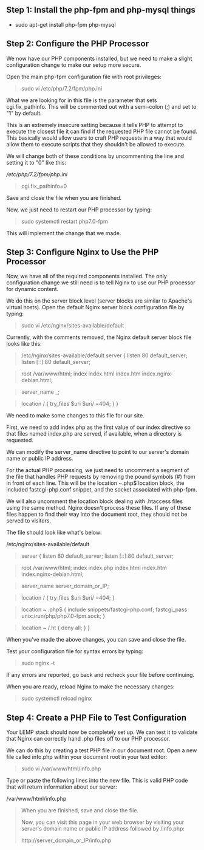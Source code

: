 ## Step 1: Install the php-fpm and php-mysql things
 - sudo apt-get install php-fpm php-mysql

## Step 2: Configure the PHP Processor
We now have our PHP components installed, but we need to make a slight configuration change to make our setup more secure.

Open the main php-fpm configuration file with root privileges:

> sudo vi /etc/php/7.2/fpm/php.ini

What we are looking for in this file is the parameter that sets cgi.fix_pathinfo. This will be commented out with a semi-colon (;) and set to "1" by default.

This is an extremely insecure setting because it tells PHP to attempt to execute the closest file it can find if the requested PHP file cannot be found. This basically would allow users to craft PHP requests in a way that would allow them to execute scripts that they shouldn't be allowed to execute.

We will change both of these conditions by uncommenting the line and setting it to "0" like this:

*/etc/php/7.2/fpm/php.ini*
>cgi.fix_pathinfo=0

Save and close the file when you are finished.

Now, we just need to restart our PHP processor by typing:

> sudo systemctl restart php7.0-fpm

This will implement the change that we made.

## Step 3: Configure Nginx to Use the PHP Processor
Now, we have all of the required components installed. The only configuration change we still need is to tell Nginx to use our PHP processor for dynamic content.

We do this on the server block level (server blocks are similar to Apache's virtual hosts). Open the default Nginx server block configuration file by typing:

> sudo vi /etc/nginx/sites-available/default

Currently, with the comments removed, the Nginx default server block file looks like this:

>/etc/nginx/sites-available/default
server {
>    listen 80 default_server;
>    listen [::]:80 default_server;

>    root /var/www/html;
>    index index.html index.htm index.nginx-debian.html;

>    server_name \_;

>    location / {
>        try_files $uri $uri/ =404;
>    }
>}

We need to make some changes to this file for our site.

First, we need to add index.php as the first value of our index directive so that files named index.php are served, if available, when a directory is requested.

We can modify the server_name directive to point to our server's domain name or public IP address.

For the actual PHP processing, we just need to uncomment a segment of the file that handles PHP requests by removing the pound symbols (#) from in front of each line. This will be the location ~\.php$ location block, the included fastcgi-php.conf snippet, and the socket associated with php-fpm.

We will also uncomment the location block dealing with .htaccess files using the same method. Nginx doesn't process these files. If any of these files happen to find their way into the document root, they should not be served to visitors.

The file should look like what's below:

/etc/nginx/sites-available/default

>server {
>    listen 80 default_server;
>    listen [::]:80 default_server;

>    root /var/www/html;
>    index index.php index.html index.htm index.nginx-debian.html;

>    server_name server_domain_or_IP;

>    location / {
>        try_files $uri $uri/ =404;
>    }

>    location ~ \.php$ {
>        include snippets/fastcgi-php.conf;
>        fastcgi_pass unix:/run/php/php7.0-fpm.sock;
>    }

>    location ~ /\.ht {
>        deny all;
>    }
>}

When you've made the above changes, you can save and close the file.

Test your configuration file for syntax errors by typing:

>sudo nginx -t

If any errors are reported, go back and recheck your file before continuing.

When you are ready, reload Nginx to make the necessary changes:

> sudo systemctl reload nginx

## Step 4: Create a PHP File to Test Configuration
Your LEMP stack should now be completely set up. We can test it to validate that Nginx can correctly hand .php files off to our PHP processor.

We can do this by creating a test PHP file in our document root. Open a new file called info.php within your document root in your text editor:

> sudo vi /var/www/html/info.php

Type or paste the following lines into the new file. This is valid PHP code that will return information about our server:

/var/www/html/info.php

><?php
> phpinfo();
When you are finished, save and close the file.

Now, you can visit this page in your web browser by visiting your server's domain name or public IP address followed by /info.php:

http://server_domain_or_IP/info.php
